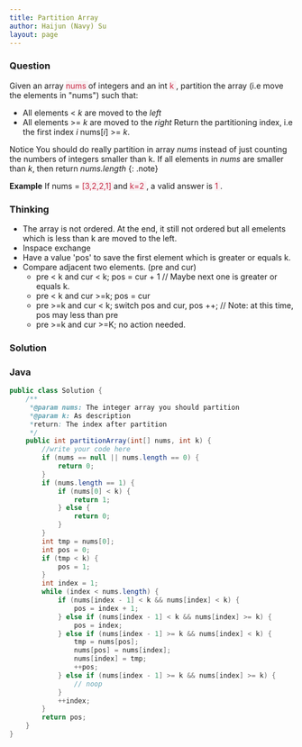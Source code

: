 ```yaml
---
title: Partition Array
author: Haijun (Navy) Su
layout: page
---
```

### Question
Given an array <font style="color: #C72541; background: #F9F2F4;">nums </font> of integers and an int <font style="color: #C72541; background: #F9F2F4;">k </font>, partition the array (i.e move the elements in "nums") such that:

* All elements < *k* are moved to the *left*
* All elements >= *k* are moved to the *right*
Return the partitioning index, i.e the first index *i* nums[*i*] >= *k*.

<i class="fa fa-info-circle" aria-hidden="true"></i> Notice
You should do really partition in array *nums* instead of just counting the numbers of integers smaller than k.
If all elements in *nums* are smaller than *k*, then return *nums.length*
{: .note}

**Example**
If nums = <font style="color: #C72541; background: #F9F2F4;">[3,2,2,1] </font>and <font style="color: #C72541; background: #F9F2F4;">k=2 </font>, a valid answer is <font style="color: #C72541; background: #F9F2F4;">1 </font>.

### Thinking
* The array is not ordered. At the end, it still not ordered but all emelents which is less than k are moved to the left.
* Inspace exchange
* Have a value 'pos' to save the first element which is greater or equals k.
* Compare adjacent two elements. (pre and cur)
  * pre < k and cur < k; pos = cur + 1 // Maybe next one is greater or equals k.
  * pre < k and cur >=k; pos = cur
  * pre >=k and cur < k; switch pos and cur, pos ++; // Note: at this time, pos may less than pre
  * pre >=k and cur >=K; no action needed.

### Solution
### Java
~~~ java
public class Solution {
	/** 
     *@param nums: The integer array you should partition
     *@param k: As description
     *return: The index after partition
     */
    public int partitionArray(int[] nums, int k) {
	    //write your code here
	    if (nums == null || nums.length == 0) {
	        return 0;
	    }
	    if (nums.length == 1) {
	        if (nums[0] < k) {
	            return 1;
	        } else {
	            return 0;
	        }
	    }
	    int tmp = nums[0];
	    int pos = 0;
	    if (tmp < k) {
	        pos = 1;
	    }
	    int index = 1;
	    while (index < nums.length) {
	        if (nums[index - 1] < k && nums[index] < k) {
	            pos = index + 1;
	        } else if (nums[index - 1] < k && nums[index] >= k) {
	            pos = index;
	        } else if (nums[index - 1] >= k && nums[index] < k) {
	            tmp = nums[pos];
	            nums[pos] = nums[index];
	            nums[index] = tmp;
	            ++pos;
	        } else if (nums[index - 1] >= k && nums[index] >= k) {
	            // noop
	        }
	        ++index;
	    }
	    return pos;
    }
}
~~~
